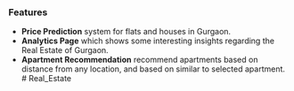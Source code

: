 ### Features

- **Price Prediction** system for flats and houses in Gurgaon.
- **Analytics Page** which shows some interesting insights regarding the Real Estate of Gurgaon.
- **Apartment Recommendation** recommend apartments based on distance from any location, and based on similar to selected apartment.
#   R e a l _ E s t a t e 
 
